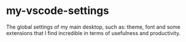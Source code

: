 # my-vscode-settings
The global settings of my main desktop, such as: theme, font and some extensions that I find incredible in terms of usefulness and productivity.
